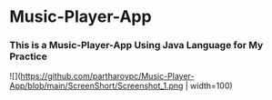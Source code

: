 # Music-Player-App
### This is a Music-Player-App Using Java Language for My Practice 
![](https://github.com/partharoypc/Music-Player-App/blob/main/ScreenShort/Screenshot_1.png | width=100)
